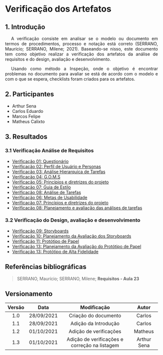 # Verificação dos Artefatos

## 1. Introdução
<p style="text-indent: 20px; text-align: justify"> 
A verificação consiste em analisar se o modelo ou documento em termos de procedimentos, processo e notação está correto (SERRANO, Maurício; SERRANO, Milene; 2021). Baseando-se nisso, este documento tem como objetivo realizar a verificação dos artefatos da análise de requisitos e do design, avaliação e desenvolvimento.
</p>

<p style="text-indent: 20px; text-align: justify">
Usando como método a Inspeção, onde o objetivo é encontrar problemas no documento para avaliar se está de acordo com o modelo e com o que se espera, checklists foram criados para os artefatos.
</p>

## 2. Participantes

- Arthur Sena
- Carlos Eduardo
- Marcos Felipe
- Matheus Calixto

## 3. Resultados

### 3.1 Verificação Análise de Requisitos

<ul>
    <li>
        <a href="../verificacao/questionario" target="_blank">Verificação 01: Questionário</a>
    </li>
    <li>
        <a href="../verificacao/perfil_de_usuario_personas" target="_blank">Verificação 02: Perfil de Usuário e Personas</a>
    </li>
    <li>
        <a href="../verificacao/analiseHierarquicaDeTarefas" target="_blank">Verificação 03: Análise Hierarquica de Tarefas</a>
    </li>
    <li>
        <a href="../verificacao/goms" target="_blank">Verificação 04: G.O.M.S</a>
    </li>
    <li>
        <a href="../verificacao/principiosGeraisDoProjeto" target="_blank">Verificação 05: Princípios e diretrizes do projeto</a>
    </li>
    <li>
        <a href="../verificacao/guia_de_estilo" target="_blank">Verificação 07: Guia de Estilo</a>
    </li>
    <li>
        <a href="../verificacao/analiseHierarquicaDeTarefas" target="_blank">Verificação 08: Análise de Tarefas</a>
    </li>
     <li>
        <a href="../verificacao/metas_de_usabilidade" target="_blank">Verificação 06: Metas de Usabilidade</a>
    </li>
    <li>
        <a href="../verificacao/principiosGeraisDoProjeto" target="_blank">Verificação 07: Princípios e diretrizes do projeto</a>
    </li>
    <li>
        <a href="../verificacao/analise_tarefas" target="_blank">Verificação 08: Planejamento e avaliação das análises de tarefas</a>
    </li>
    
</ul>

### 3.2 Verificação do Design, avaliação e desenvolvimento

<ul>
    <li>
        <a href="../verificacao/storyboards" target="_blank">Verificação 09: Storyboards</a>
    </li>
    <li>
        <a href="../verificacao/planejamentoAvaliacaoDoStoryboard" target="_blank">Verificação 10: Planejamento da Avaliação dos Storyboards</a>
    </li>
    <li>
        <a href="../verificacao/prototipo_de_papel" target="_blank">Verificação 11: Protótipo de Papel</a>
    </li>
    <li>
        <a href="../verificacao/planejamento_da_avaliacao_do_prototipo_de_papel" target="_blank">Verificação 13: Planejamento da Avaliação do Protótipo de Papel</a>
    </li>
    <li>
        <a href="https://interacao-humano-computador.github.io/2021.1-Detran-DF//verificacao/prot_alta" target="_blank">Verificação 13: Protótipo de Alta Fidelidade</a>
    </li>
</ul>

## Referências bibliográficas
> SERRANO, Maurício; SERRANO, Milene; <b>Requisitos - Aula 23</b>


## Versionamento

| Versão | Data       | Modificação           | Autor  |
|:-:|:-:|:-:|:-:|
| 1.0    | 28/09/2021 | Criação do documento  | Carlos |
| 1.1    | 28/09/2021 | Adição da Introdução  | Carlos |
| 1.2    | 01/10/2021 | Adição de verificações | Matheus |
| 1.3    | 01/10/2021 | Adição de verificações e correção na listagem | Arthur Sena |
